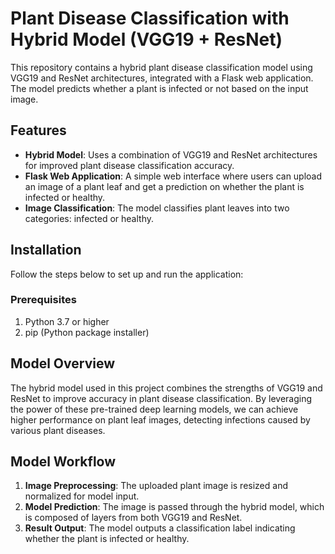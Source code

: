 # Plant Disease Classification with Hybrid Model (VGG19 + ResNet)

This repository contains a hybrid plant disease classification model using VGG19 and ResNet architectures, integrated with a Flask web application. The model predicts whether a plant is infected or not based on the input image.

## Features

- **Hybrid Model**: Uses a combination of VGG19 and ResNet architectures for improved plant disease classification accuracy.
- **Flask Web Application**: A simple web interface where users can upload an image of a plant leaf and get a prediction on whether the plant is infected or healthy.
- **Image Classification**: The model classifies plant leaves into two categories: infected or healthy. 

## Installation

Follow the steps below to set up and run the application:

### Prerequisites

1. Python 3.7 or higher
2. pip (Python package installer)

## Model Overview

The hybrid model used in this project combines the strengths of VGG19 and ResNet to improve accuracy in plant disease classification. By leveraging the power of these pre-trained deep learning models, we can achieve higher performance on plant leaf images, detecting infections caused by various plant diseases.

## Model Workflow

1. **Image Preprocessing**: The uploaded plant image is resized and normalized for model input.
2. **Model Prediction**: The image is passed through the hybrid model, which is composed of layers from both VGG19 and ResNet.
3. **Result Output**: The model outputs a classification label indicating whether the plant is infected or healthy.
